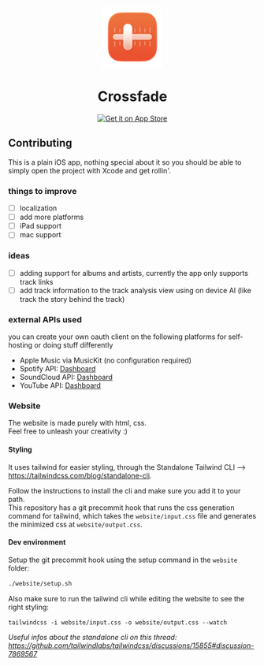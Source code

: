 <p align="center">
   <a href="https://crossfade.giuliopime.dev">
      <img src="https://raw.githubusercontent.com/Giuliopime/Crossfade/main/website/assets/logos/logo_liquid.png" alt="Crossfade" width="124">
   </a>
<h1 align="center">Crossfade</h1>
<p>

<p align="center">
<a href="https://apps.apple.com/us/app/crossfade-convert-music-link/id6749610876">
      <img src="https://developer.apple.com/assets/elements/badges/download-on-the-app-store.svg"
      alt="Get it on App Store"
      height="40">
   </a>
</p>


## Contributing
This is a plain iOS app, nothing special about it so you should be able to simply open the project with Xcode and get rollin'.
### things to improve
- [ ] localization
- [ ] add more platforms
- [ ] iPad support
- [ ] mac support

### ideas
- [ ] adding support for albums and artists, currently the app only supports track links
- [ ] add track information to the track analysis view using on device AI (like track the story behind the track)

### external APIs used
you can create your own oauth client on the following platforms for self-hosting or doing stuff differently
- Apple Music via MusicKit (no configuration required)
- Spotify API: [Dashboard](https://developer.spotify.com/dashboard)
- SoundCloud API: [Dashboard](https://soundcloud.com/you/apps)
- YouTube API: [Dashboard](https://console.cloud.google.com/apis/credentials)

### Website
The website is made purely with html, css.  
Feel free to unleash your creativity :)

#### Styling
It uses tailwind for easier styling, through the Standalone Tailwind CLI --> https://tailwindcss.com/blog/standalone-cli.  

Follow the instructions to install the cli and make sure you add it to your path.  
This repository has a git precommit hook that runs the css generation command for tailwind, which takes the `website/input.css` file and generates the minimized css at `website/output.css`.  

#### Dev environment
Setup the git precommit hook using the setup command in the `website` folder:
```bash
./website/setup.sh
```

Also make sure to run the tailwind cli while editing the website to see the right styling:
```shell
tailwindcss -i website/input.css -o website/output.css --watch
```
*Useful infos about the standalone cli on this thread: https://github.com/tailwindlabs/tailwindcss/discussions/15855#discussion-7869567*